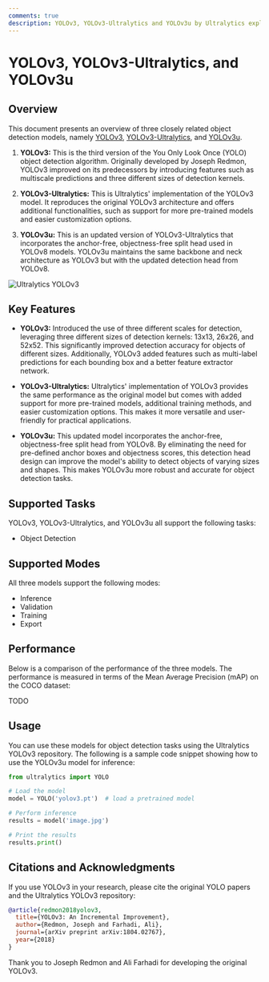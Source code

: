 ```yaml
---
comments: true
description: YOLOv3, YOLOv3-Ultralytics and YOLOv3u by Ultralytics explained. Learn the evolution of these models and their specifications.
---
```


# YOLOv3, YOLOv3-Ultralytics, and YOLOv3u

## Overview

This document presents an overview of three closely related object detection models, namely [YOLOv3](https://pjreddie.com/darknet/yolo/), [YOLOv3-Ultralytics](https://github.com/ultralytics/yolov3), and [YOLOv3u](https://github.com/ultralytics/ultralytics).

1. **YOLOv3:** This is the third version of the You Only Look Once (YOLO) object detection algorithm. Originally developed by Joseph Redmon, YOLOv3 improved on its predecessors by introducing features such as multiscale predictions and three different sizes of detection kernels.

2. **YOLOv3-Ultralytics:** This is Ultralytics' implementation of the YOLOv3 model. It reproduces the original YOLOv3 architecture and offers additional functionalities, such as support for more pre-trained models and easier customization options.

3. **YOLOv3u:** This is an updated version of YOLOv3-Ultralytics that incorporates the anchor-free, objectness-free split head used in YOLOv8 models. YOLOv3u maintains the same backbone and neck architecture as YOLOv3 but with the updated detection head from YOLOv8.

![Ultralytics YOLOv3](https://raw.githubusercontent.com/ultralytics/assets/main/yolov3/banner-yolov3.png)

## Key Features

- **YOLOv3:** Introduced the use of three different scales for detection, leveraging three different sizes of detection kernels: 13x13, 26x26, and 52x52. This significantly improved detection accuracy for objects of different sizes. Additionally, YOLOv3 added features such as multi-label predictions for each bounding box and a better feature extractor network.

- **YOLOv3-Ultralytics:** Ultralytics' implementation of YOLOv3 provides the same performance as the original model but comes with added support for more pre-trained models, additional training methods, and easier customization options. This makes it more versatile and user-friendly for practical applications.

- **YOLOv3u:** This updated model incorporates the anchor-free, objectness-free split head from YOLOv8. By eliminating the need for pre-defined anchor boxes and objectness scores, this detection head design can improve the model's ability to detect objects of varying sizes and shapes. This makes YOLOv3u more robust and accurate for object detection tasks.

## Supported Tasks

YOLOv3, YOLOv3-Ultralytics, and YOLOv3u all support the following tasks:

- Object Detection

## Supported Modes

All three models support the following modes:

- Inference
- Validation
- Training
- Export

## Performance

Below is a comparison of the performance of the three models. The performance is measured in terms of the Mean Average Precision (mAP) on the COCO dataset:

TODO

## Usage

You can use these models for object detection tasks using the Ultralytics YOLOv3 repository. The following is a sample code snippet showing how to use the YOLOv3u model for inference:

```python
from ultralytics import YOLO

# Load the model
model = YOLO('yolov3.pt')  # load a pretrained model

# Perform inference
results = model('image.jpg')

# Print the results
results.print()
```

## Citations and Acknowledgments

If you use YOLOv3 in your research, please cite the original YOLO papers and the Ultralytics YOLOv3 repository:

```bibtex
@article{redmon2018yolov3,
  title={YOLOv3: An Incremental Improvement},
  author={Redmon, Joseph and Farhadi, Ali},
  journal={arXiv preprint arXiv:1804.02767},
  year={2018}
}
```

Thank you to Joseph Redmon and Ali Farhadi for developing the original YOLOv3.